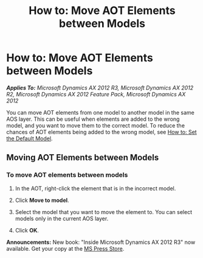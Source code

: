 ﻿---
title: 'How to: Move AOT Elements between Models'
TOCTitle: 'How to: Move AOT Elements between Models'
ms:assetid: b1d17f9b-6b7c-4657-88c1-7e4f42fe3578
ms:mtpsurl: https://msdn.microsoft.com/en-us/library/Hh404130(v=AX.60)
ms:contentKeyID: 36956798
ms.date: 05/18/2015
mtps_version: v=AX.60
---

# How to: Move AOT Elements between Models 


_**Applies To:** Microsoft Dynamics AX 2012 R3, Microsoft Dynamics AX 2012 R2, Microsoft Dynamics AX 2012 Feature Pack, Microsoft Dynamics AX 2012_

You can move AOT elements from one model to another model in the same AOS layer. This can be useful when elements are added to the wrong model, and you want to move them to the correct model. To reduce the chances of AOT elements being added to the wrong model, see [How to: Set the Default Model](how-to-set-the-default-model.md).

## Moving AOT Elements between Models

### To move AOT elements between models

1.  In the AOT, right-click the element that is in the incorrect model.

2.  Click **Move to model**.

3.  Select the model that you want to move the element to. You can select models only in the current AOS layer.

4.  Click **OK**.

  
**Announcements:** New book: "Inside Microsoft Dynamics AX 2012 R3" now available. Get your copy at the [MS Press Store](https://www.microsoftpressstore.com/store/inside-microsoft-dynamics-ax-2012-r3-9780735685109).

